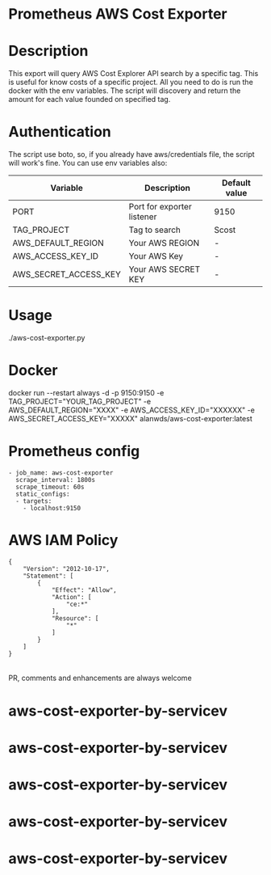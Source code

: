 # Prometheus AWS Cost Exporter

# Description

This export will query AWS Cost Explorer API search by a specific tag. This is useful for know costs of a specific project. All you need to do is run the docker with the env variables. The script will discovery and return the amount for each value founded on specified tag.

# Authentication

The script use boto, so, if you already have aws/credentials file, the script will work's fine. You can use env variables also:

|Variable|Description|Default value|
|--------|-----------|-------------|
|PORT|Port for exporter listener| 9150|
|TAG_PROJECT|Tag to search|Scost|
|AWS_DEFAULT_REGION| Your AWS REGION|-|
|AWS_ACCESS_KEY_ID|Your AWS Key|-|
|AWS_SECRET_ACCESS_KEY|Your AWS SECRET KEY|-|

# Usage

./aws-cost-exporter.py

# Docker

docker run --restart always -d -p 9150:9150 -e TAG_PROJECT="YOUR_TAG_PROJECT" -e AWS_DEFAULT_REGION="XXXX" -e AWS_ACCESS_KEY_ID="XXXXXX" -e AWS_SECRET_ACCESS_KEY="XXXXX" alanwds/aws-cost-exporter:latest

# Prometheus config

```
- job_name: aws-cost-exporter
  scrape_interval: 1800s
  scrape_timeout: 60s
  static_configs:
  - targets:
    - localhost:9150
```

# AWS IAM Policy
```
{
    "Version": "2012-10-17",
    "Statement": [
        {
            "Effect": "Allow",
            "Action": [
                "ce:*"
            ],
            "Resource": [
                "*"
            ]
        }
    ]
}
```

######

PR, comments and enhancements are always welcome
# aws-cost-exporter-by-servicev
# aws-cost-exporter-by-servicev
# aws-cost-exporter-by-servicev
# aws-cost-exporter-by-servicev
# aws-cost-exporter-by-servicev
